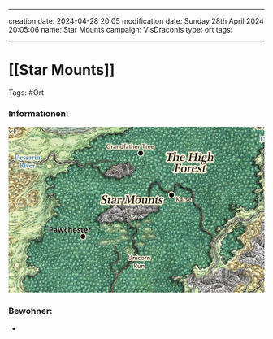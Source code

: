 
---
creation date: 2024-04-28 20:05 
modification date: Sunday 28th April 2024 20:05:06 
name: Star Mounts 
campaign: VisDraconis
type: ort
tags:

--- 

# [[Star Mounts]]

Tags: #Ort

### Informationen:

![](../assets/images/Maps/Star_Mounts.png)

### Bewohner:
- 

